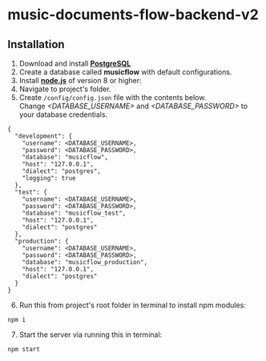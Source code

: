 # music-documents-flow-backend-v2

## Installation

1) Download and install [**PostgreSQL**](https://www.postgresql.org/download/)
2) Create a database called **musicflow** with default configurations.
3) Install [**node.js**](https://nodejs.org/en/) of version 8 or higher:
4) Navigate to project's folder.
5) Create ```/config/config.json``` file with the contents below.<br>
Change _<DATABASE_USERNAME>_ and _<DATABASE_PASSWORD>_ to your database credentials.
```
{
  "development": {
    "username": <DATABASE_USERNAME>,
    "password": <DATABASE_PASSWORD>,
    "database": "musicflow",
    "host": "127.0.0.1",
    "dialect": "postgres",
    "logging": true
  },
  "test": {
    "username": <DATABASE_USERNAME>,
    "password": <DATABASE_PASSWORD>,
    "database": "musicflow_test",
    "host": "127.0.0.1",
    "dialect": "postgres"
  },
  "production": {
    "username": <DATABASE_USERNAME>,
    "password": <DATABASE_PASSWORD>,
    "database": "musicflow_production",
    "host": "127.0.0.1",
    "dialect": "postgres"
  }
}
```
6) Run this from project's root folder in terminal to install npm modules:
```
npm i
```
7) Start the server via running this in terminal:
```
npm start
```